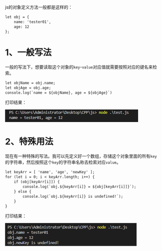 js的对象定义方法一般都是这样的：

```JS
let obj = {
    name: 'tester01',
    age: 12
};
```

# 1、一般写法

一般的写法下，想要读取这个对象的`key`-`value`对应值就需要按照对应的键名来检索。

```JS
let objName = obj.name;
let objAge = obj.age;
console.log(`name = ${objName}, age = ${objAge}`)
```

打印结果：

![alt text](resource/0001-0001.png)

# 2、特殊用法

现在有一种特殊的写法。我可以先定义好一个数组，存储这个对象里面的所有`key`的字符串，然后按照这个`key`的字符串名称去检索对应`value`。

```JS
let keyArr = [ 'name', 'age', 'newKey' ];
for (let i = 0; i < keyArr.length; i++) {
    if (obj[keyArr[i]]) {
        console.log(`obj.${keyArr[i]} = ${obj[keyArr[i]]}`);
    } else {
        console.log(`obj.${keyArr[i]} is undefined!`);
    }
}
```

打印结果：

![alt text](resource/0001-0002.png)